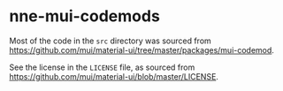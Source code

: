 # nne-mui-codemods

Most of the code in the `src` directory was sourced from https://github.com/mui/material-ui/tree/master/packages/mui-codemod.

See the license in the `LICENSE` file, as sourced from https://github.com/mui/material-ui/blob/master/LICENSE.
